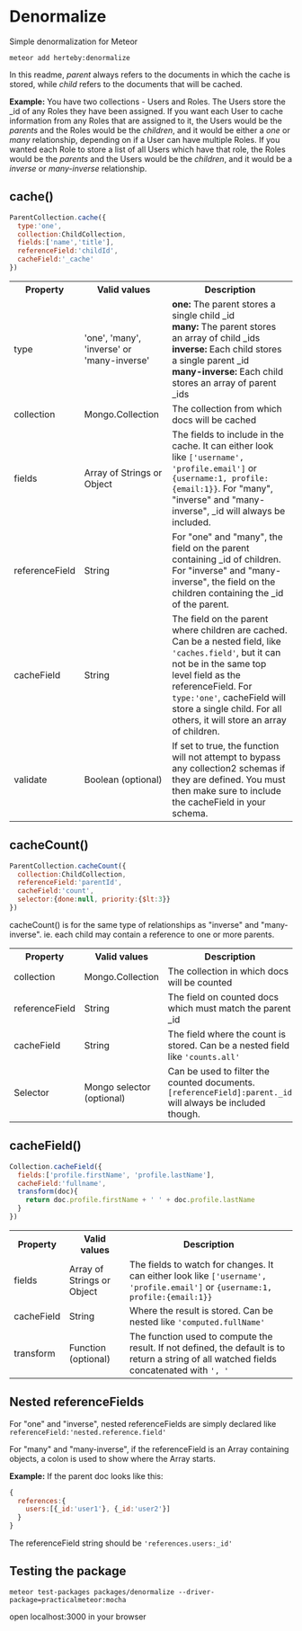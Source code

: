 # Denormalize

Simple denormalization for Meteor

```
meteor add herteby:denormalize
```

In this readme, *parent* always refers to the documents in which the cache is stored, while *child* refers to the documents that will be cached.

**Example:** You have two collections - Users and Roles. The Users store the _id of any Roles they have been assigned. If you want each User to cache information from any Roles that are assigned to it, the Users would be the *parents* and the Roles would be the *children*, and it would be either a *one* or *many* relationship, depending on if a User can have multiple Roles. If you wanted each Role to store a list of all Users which have that role, the Roles would be the *parents* and the Users would be the *children*, and it would be a *inverse* or *many-inverse* relationship.
## cache()

```javascript
ParentCollection.cache({
  type:'one',
  collection:ChildCollection,
  fields:['name','title'],
  referenceField:'childId',
  cacheField:'_cache'
})
```

<table>
  <tr>
    <th>Property</th>
    <th>Valid values</th>
    <th>Description</th>
  </tr>
  <tr>
    <td>type</td>
    <td>'one', 'many', 'inverse' or 'many-inverse'</td>
    <td>
      <div><b>one:</b> The parent stores a single child _id</div>
      <div><b>many:</b> The parent stores an array of child _ids</div>
      <div><b>inverse:</b> Each child stores a single parent _id</div>
      <div><b>many-inverse:</b> Each child stores an array of parent _ids</div>
    </td>
  </tr>
  <tr>
    <td>collection</td>
    <td>Mongo.Collection</td>
    <td>The collection from which docs will be cached</td>
  </tr>
  <tr>
    <td>fields</td>
    <td>Array of Strings or Object</td>
    <td>The fields to include in the cache. It can either look like <code>['username', 'profile.email']</code> or <code>{username:1, profile:{email:1}}</code>. For "many", "inverse" and "many-inverse", _id will always be included.</td>
  </tr>
  <tr>
    <td>referenceField</td>
    <td>String</td>
    <td>For "one" and "many", the field on the parent containing _id of children. For "inverse" and "many-inverse", the field on the children containing the _id of the parent.</td>
  </tr>
  <tr>
    <td>cacheField</td>
    <td>String</td>
    <td>The field on the parent where children are cached. Can be a nested field, like <code>'caches.field'</code>, but it can not be in the same top level field as the referenceField. For <code>type:'one'</code>, cacheField will store a single child. For all others, it will store an array of children.</td>
  </tr>
  <tr>
    <td>validate</td>
    <td>Boolean (optional)</td>
    <td>If set to true, the function will not attempt to bypass any collection2 schemas if they are defined. You must then make sure to include the cacheField in your schema.</td>
  </tr>
</table>

## cacheCount()

```javascript
ParentCollection.cacheCount({
  collection:ChildCollection,
  referenceField:'parentId',
  cacheField:'count',
  selector:{done:null, priority:{$lt:3}}
})
```

cacheCount() is for the same type of relationships as "inverse" and "many-inverse". ie. each child may contain a reference to one or more parents.

<table>
  <tr>
    <th>Property</th>
    <th>Valid values</th>
    <th>Description</th>
  </tr>
  <tr>
    <td>collection</td>
    <td>Mongo.Collection</td>
    <td>The collection in which docs will be counted</td>
  </tr>
  <tr>
    <td>referenceField</td>
    <td>String</td>
    <td>The field on counted docs which must match the parent _id</td>
  </tr>
  <tr>
    <td>cacheField</td>
    <td>String</td>
    <td>The field where the count is stored. Can be a nested field like <code>'counts.all'</code></td>
  </tr>
  <tr>
    <td>Selector</td>
    <td>Mongo selector (optional)</td>
    <td>Can be used to filter the counted documents. <code>[referenceField]:parent._id</code> will always be included though.</td>
  </tr>
</table>

## cacheField()

```javascript
Collection.cacheField({
  fields:['profile.firstName', 'profile.lastName'],
  cacheField:'fullname',
  transform(doc){
    return doc.profile.firstName + ' ' + doc.profile.lastName
  }
})

```

<table>
  <tr>
    <th>Property</th>
    <th>Valid values</th>
    <th>Description</th>
  </tr>
  <tr>
    <td>fields</td>
    <td>Array of Strings or Object</td>
    <td>The fields to watch for changes. It can either look like <code>['username', 'profile.email']</code> or <code>{username:1, profile:{email:1}}</code></td>
  </tr>
  <tr>
    <td>cacheField</td>
    <td>String</td>
    <td>Where the result is stored. Can be nested like <code>'computed.fullName'</code></td>
  </tr>
  <tr>
    <td>transform</td>
    <td>Function (optional)</td>
    <td>The function used to compute the result. If not defined, the default is to return a string of all watched fields concatenated with <code>', '</code></td>
  </tr>
</table>

## Nested referenceFields
For "one" and "inverse", nested referenceFields are simply declared like `referenceField:'nested.reference.field'`

For "many" and "many-inverse", if the referenceField is an Array containing objects, a colon is used to show where the Array starts.

**Example:**
If the parent doc looks like this:
```javascript
{
  references:{
    users:[{_id:'user1'}, {_id:'user2'}]
  }
}
```
The referenceField string should be `'references.users:_id'`

## Testing the package

```
meteor test-packages packages/denormalize --driver-package=practicalmeteor:mocha
```
open localhost:3000 in your browser